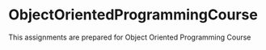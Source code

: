 # ObjectOrientedProgrammingCourse
This assignments are prepared for Object Oriented Programming Course

